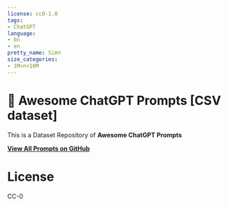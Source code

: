 ```yaml
---
license: cc0-1.0
tags:
- ChatGPT
language:
- bn
- en
pretty_name: Simবা
size_categories:
- 1M<n<10M
---
```

<p align="center"><h1>🧠 Awesome ChatGPT Prompts [CSV dataset]</h1></p>

This is a Dataset Repository of **Awesome ChatGPT Prompts**

**[View All Prompts on GitHub](https://github.com/f/awesome-chatgpt-prompts)**

# License

CC-0